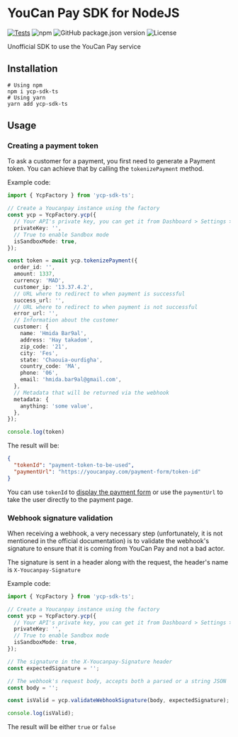 # YouCan Pay SDK for NodeJS
[![Tests](https://github.com/skuidma/ycp-sdk-ts/actions/workflows/node.js.yml/badge.svg)](https://github.com/skuidma/ycp-sdk-ts/actions/workflows/node.js.yml)
![npm](https://img.shields.io/npm/dw/ycp-sdk-ts)
![GitHub package.json version](https://img.shields.io/github/package-json/v/skuidma/ycp-sdk-ts)
![License](https://badgen.net/badge/license/MIT/blue)

Unofficial SDK to use the YouCan Pay service

## Installation
```shell
# Using npm
npm i ycp-sdk-ts
# Using yarn
yarn add ycp-sdk-ts
```

## Usage

### Creating a payment token

To ask a customer for a payment, you first need to generate a Payment token.
You can achieve that by calling the `tokenizePayment` method.

Example code:

```ts
import { YcpFactory } from 'ycp-sdk-ts';

// Create a Youcanpay instance using the factory
const ycp = YcpFactory.ycp({
  // Your API's private key, you can get it from Dashboard > Settings > API Keys
  privateKey: '',
  // True to enable Sandbox mode
  isSandboxMode: true,
});

const token = await ycp.tokenizePayment({
  order_id: '',
  amount: 1337,
  currency: 'MAD',
  customer_ip: '13.37.4.2',
  // URL where to redirect to when payment is successful
  success_url: '',
  // URL where to redirect to when payment is not successful
  error_url: '',
  // Information about the customer
  customer: {
    name: 'Hmida Bar9al',
    address: 'Hay takadom',
    zip_code: '21',
    city: 'Fes',
    state: 'Chaouia-ourdigha',
    country_code: 'MA',
    phone: '06',
    email: 'hmida.bar9al@gmail.com',
  },
  // Metadata that will be returned via the webhook
  metadata: {
    anything: 'some value',
  },
});

console.log(token)
```
The result will be:

```json
{
  "tokenId": "payment-token-to-be-used",
  "paymentUrl": "https://youcanpay.com/payment-form/token-id"
}
```

You can use `tokenId` to [display the payment form](https://youcanpay.com/docs#form_display)
or use the `paymentUrl` to take the user directly to the payment page.

### Webhook signature validation

When receiving a webhook, a very necessary step (unfortunately, it is not mentioned in the official documentation) is to validate the webhook's signature to ensure that it is coming from YouCan Pay and not a bad actor.

The signature is sent in a header along with the request, the header's name is `X-Youcanpay-Signature`

Example code:

```ts
import { YcpFactory } from 'ycp-sdk-ts';

// Create a Youcanpay instance using the factory
const ycp = YcpFactory.ycp({
  // Your API's private key, you can get it from Dashboard > Settings > API Keys
  privateKey: '',
  // True to enable Sandbox mode
  isSandboxMode: true,
});

// The signature in the X-Youcanpay-Signature header
const expectedSignature = '';

// The webhook's request body, accepts both a parsed or a string JSON
const body = '';

const isValid = ycp.validateWebhookSignature(body, expectedSignature);

console.log(isValid);
```

The result will be either `true` or `false`